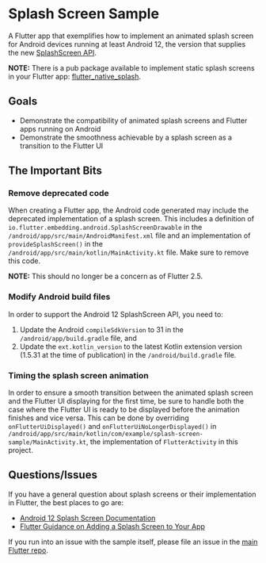 # Splash Screen Sample

A Flutter app that exemplifies how to implement an animated splash screen for Android devices running at least Android 12, the version that supplies the new [SplashScreen API](https://developer.android.com/about/versions/12/features/splash-screen).

**NOTE:** There is a pub package available to implement static splash screens in your Flutter app: [flutter_native_splash](https://pub.dev/packages/flutter_native_splash).


## Goals
- Demonstrate the compatibility of animated splash screens and Flutter apps running on Android
- Demonstrate the smoothness achievable by a splash screen as a transition to the Flutter UI

## The Important Bits

### Remove deprecated code

When creating a Flutter app, the Android code generated may include the deprecated implementation of a splash screen. This includes a definition of `io.flutter.embedding.android.SplashScreenDrawable` in the ` /android/app/src/main/AndroidManifest.xml` file and an implementation of `provideSplashScreen()` in the `/android/app/src/main/kotlin/MainActivity.kt` file. Make sure to remove this code.

**NOTE:** This should no longer be a concern as of Flutter 2.5.

### Modify Android build files
In order to support the Android 12 SplashScreen API, you need to:
1. Update the Android `compileSdkVersion` to 31 in the `/android/app/build.gradle` file, and
2. Update the `ext.kotlin_version` to the latest Kotlin extension version (1.5.31 at the time of publication) in the `/android/build.gradle` file.

### Timing the splash screen animation
In order to ensure a smooth transition between the animated splash screen and the Flutter UI displaying for the first time, be sure to handle both the case where the Flutter UI is ready to be displayed before the animation finishes and vice versa. This can be done by overriding `onFlutterUiDisplayed()` and `onFlutterUiNoLongerDisplayed()` in `/android/app/src/main/kotlin/com/example/splash-screen-sample/MainActivity.kt`, the implementation of `FlutterActivity` in this project.

## Questions/Issues

If you have a general question about splash screens or their implementation in Flutter, the best places to go are:

* [Android 12 Splash Screen Documentation](https://developer.android.com/about/versions/12/features/splash-screen)
* [Flutter Guidance on Adding a Splash Screen to Your App](https://flutter.dev/docs/development/ui/advanced/splash-screen?tab=android-splash-alignment-kotlin-tab)

If you run into an issue with the sample itself, please file an issue
in the [main Flutter repo](https://github.com/flutter/flutter/issues).
